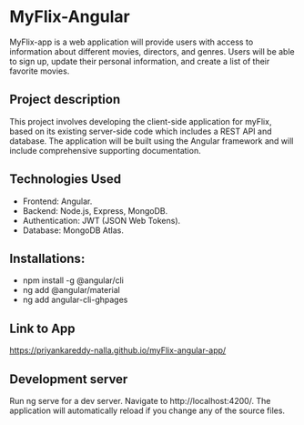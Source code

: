 # MyFlix-Angular
MyFlix-app is a web application will provide users with access to information about different movies, directors, and genres. Users will be able to sign up, update their personal information, and create a list of their favorite movies.

## Project description
This project involves developing the client-side application for myFlix, based on its existing server-side code which includes a REST API and database. The application will be built using the Angular framework and will include comprehensive supporting documentation.

## Technologies Used
* Frontend: Angular.
* Backend: Node.js, Express, MongoDB.
* Authentication: JWT (JSON Web Tokens).
* Database: MongoDB Atlas.

## Installations:
* npm install -g @angular/cli
* ng add @angular/material
* ng add angular-cli-ghpages

## Link to App
https://priyankareddy-nalla.github.io/myFlix-angular-app/

## Development server
Run ng serve for a dev server. Navigate to http://localhost:4200/. The application will automatically reload if you change any of the source files.




